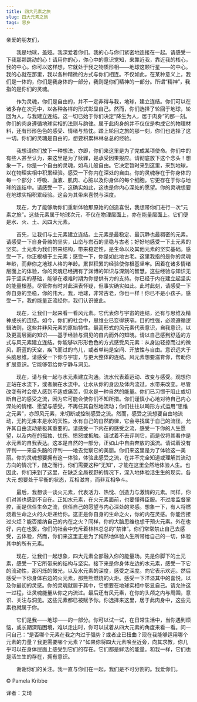 ```yaml
--- 
title: 四大元素之旅 
slug: 四大元素之旅 
tags: 思乡
--- 
```

亲爱的朋友们，

　　我是地球，盖娅。我深爱着你们。我的心与你们紧密地连接在一起。请感受一下我那颗跳动的心！请用你的心，你心中的意识觉知，来靠近我，靠近我的核心，我的中心。你可以这样想，它就处于我之物质形相——地球这颗行星——的中心。我的心就在那里，我以各种精微的方式与你们相连。不仅如此，在某种意义上，我们是一体的，你们是我身体的一部分，我则是你们精神的一部分。所谓“精神”，我指的是你们的灵魂。

　　作为灵魂，你们是自由的，并不一定非得与我，地球，建立连结。你们可以在诸多存在次元中，以各种各样的形式彰显自己。然而，你们选择了轮回于地球，轮回为人，与我建立连结。这一切已始于你们决定“降生为人，居于肉身”的那一刻。你们的肉身遵循地球实相的法则与韵律。属于此肉身的并不仅仅是构成它的物理材料，还有形形色色的感受、情绪与热忱。踏上轮回之旅的那一刻，你们也选择了这一切。你们的灵魂是自由的，想要积累林林总总的经验。

　　我想请你们放下一种想法，亦即，你们来这里是为了完成某项使命。你们中的有些人甚至认为，来这里是为了赎罪，是承受因果报应。请彻底放下这个念头！想象一下，你是一个自由的灵魂，如鸟儿般自由。它决定暂时来到这里，来到地球，以在物理实相中积累经验。感受一下你内在深处的自由。你的灵魂存在于你身体的每一个部分：呼吸、血液、肌肉、心脏以及你身体的每个细胞。它更存在于你与地球的连结中。请感受一下，这确实如此，这也是你内心深处的愿望。你的灵魂想要在地球实相积累经验。这会为其带来喜悦与深度。

　　现在，为了能够助你们重新体验那原始的创造喜悦，我想带你们进行一次“元素之旅”。这些元素属于地球次元，不仅在物理层面上，亦在能量层面上。它们便是水、火、土、风四大元素。

　　首先，让我们与土元素建立连结。土元素是最稳定、最沉静也最稠密的元素。请感受一下自身骨骼的坚实，山峦与岩石的坚稳与古老；好好地感受一下土元素的坚实。土元素为我们带来结构，带来稳定性，是生命以及其他元素的坚实基础。感受一下，你正根植于土元素；感受一下，你是如此地古老。这里我指的是你的灵魂年龄，而非你之地球人格的年龄。累世积累的经验使你根基坚牢。因着在诸多情绪层面上的体验，你的灵魂已经拥有了渊博的知识与深刻的智慧。这些经验与知识无异于坚实的基础，能够在艰难时期为你提供有力的支持。你已经于内在建立起坚实的能量根基。尽管你有时对此深表怀疑，但事实确实如此。此时此刻，请感受一下你自身的坚稳，你的伟大。我，地球，非常古老，你也一样！你已不是小孩子。感受一下，我的能量正流经你，我们认识彼此。

　　现在，让我们一起来看一看风元素。它代表你与宇宙的连结，还有与思维及精神成长的连结。如今，你们的社会中，思维业已变得狭窄。目的性强，必须遵循逻辑法则，这些并非风元素的原始特性。最高形式的风元素代表意识，自我意识，以及更高层面的知识——基于经验与洞见的自内而外的知晓。请以自己感到舒适的方式与风元素建立连结。你能够以形形色色的方式感受风元素：从身边轻掠而过的微风，蔚蓝的天空，疾飞而过的鸟儿，或者单纯是空间、开放性与自由。意识远大于头脑思维。请感受一下你与宇宙，与更大整体的连结。风元素想要滋育你，帮助你扩展意识。它能够带给你宁静与洞见。

　　现在，请与我一起与水元素建立沟通。流水代表着运动、改变与感受。观想你正站在水流下，或者躺在水流中。让水从你的身边及体内流过。水带来改变。尽管改变有时会使人感到不适或痛苦，但水是一种自然的能量。你们已习惯于阻止或切断自己的感受之流，因为它可能会使你们不知所措。你们谨慎小心地对待自己内心深处的情绪、愿望与感受，不再任其自然地流动；你们往往以畸形方式运用“思维之元素”，亦即风元素，来切断或控制感受之流。然而，感受之流想要自由地流动，无拘无束本是水的天性。水有自己的自然韵律，它会寻找属于自己的流径，允许其自由流动是极其重要的。请感受一下内在的感受之流，感受一下你的人生愿望，以及内在的孤独、忧伤、愤怒或抵触。请试着不去评判它，而是仅将其看作是水元素的自我表达。这本是自然的一部分，正如山中自由奔放的溪流。请试着没有评判——来自头脑的评判——地去觉察它的美丽。你们来这里是为了体验这一美丽。你的灵魂想要拥有这一体验，体验此感受之流，在并不完全知道或理解其流动方向的情况下，随之而行。你们需要这种“无知”，才能在这里全然地体验人生。也因此，你们来到了这里，在缺乏全局视野的情况下，深入地体验活生生的现实。各大元 想要处于平衡的状态，互相滋育，而非互相争斗。

　　最后，我想谈一谈火元素，代表活力、热忱、创造力与激情的元素。同样，你们对其也感到不自在。正如水元素，在火元素面前，也要懂得臣服。不过度监督掌控，而是信任生命之流，信任自己的愿望与内心深处的灵感。想象一下，有人将燃烧着生命之火的火炬递给你。这正是你自身的生命之火，你的内在灵感。你能否接过火炬？能否接纳自己的内在之火？同样，你的大脑思维也想干预火元素。外在也好，内在也罢，你们的社会中充斥着林林总总的“禁律”。你们常常禁止自己去感受，去体验，然而，你们来这里正是为了纯然地体验人生所带给自己的一切，体验其中的所有元素。

　　现在，让我们一起想象，四大元素全部融入你的能量场。先是你脚下的土元素，感受一下它所带来的结构与坚实。接下来是你身体左边的水元素，感受一下它的流动性，那闪烁的微光，以及水元素的深度，感受之深度。向它表示欢迎。然后感受一下你身体右边的火元素，那熊熊燃烧的火炬。感受一下洋溢其中的喜悦，以及你最初的灵感。你的灵魂就居于其中，它想要在地球实相中彰显自己。请允许这一过程，让灵魂能量从你之内流过。最后还有风元素，在你的头颅之内与周围，意识、关注与洞见。这些元素都已被赋予你。你选择来这里，居于此肉身中，这些元素也就属于你。

　　它们是我——地球——的一部分。你可以试一试，在日常生活中，当你遇到烦恼，或长期深陷困境，难以走出时，你可以试着从四大元素的角度来看一看。问一问自己：“是否哪个元素在我之内过于强势？或者业已扭曲？现在我能够运用哪个元素的力量？我更需要哪个元素？”如果你将四大元素唤至近旁，向其求教，你几乎可以在身体层面上感受到它们的存在。它们都是鲜活的能量。和我一样，它们也是活生生的存在，拥有意识。

　　谢谢你们的关注。我一直与你们在一起，我们是不可分割的。我爱你们。

© Pamela Kribbe

译者：艾琦